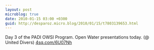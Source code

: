 ```yaml
---
layout: post
microblog: true
date: 2010-01-15 03:00 +0300
guid: http://desparoz.micro.blog/2010/01/15/t7803139653.html
---
```

Day 3 of the PADI OWSI Program. Open Water presentations today. (@ United Divers) [4sq.com/6U07Nh](http://4sq.com/6U07Nh)
